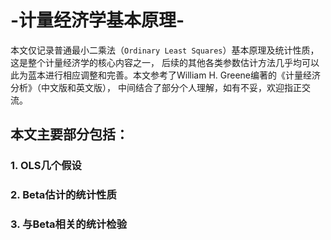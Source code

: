 # -计量经济学基本原理-
本文仅记录普通最小二乘法（`Ordinary Least Squares`）基本原理及统计性质，这是整个计量经济学的核心内容之一，
后续的其他各类参数估计方法几乎均可以此为蓝本进行相应调整和完善。本文参考了William H. Greene编著的《计量经济分析》（中文版和英文版），
中间结合了部分个人理解，如有不妥，欢迎指正交流。
## 本文主要部分包括：
### 1. OLS几个假设
### 2. Beta估计的统计性质
### 3. 与Beta相关的统计检验
